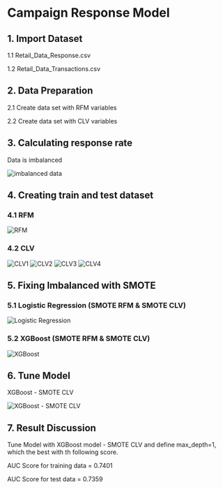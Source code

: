 # Campaign Response Model

## 1. Import Dataset

1.1 Retail_Data_Response.csv

1.2 Retail_Data_Transactions.csv

## 2. Data Preparation

2.1 Create data set with RFM variables

2.2 Create data set with CLV variables

## 3. Calculating response rate

Data is imbalanced

![imbalanced data](https://github.com/Ssureeporn/BADS7105_CRM/blob/main/Assignment04_CampaignResponseModel/04_3_Calculating%20response%20rate.JPG)

## 4. Creating train and test dataset

### 4.1 RFM

![RFM](https://github.com/Ssureeporn/BADS7105_CRM/blob/main/Assignment04_CampaignResponseModel/04_4_1_RFM.JPG)

### 4.2 CLV

![CLV1](https://github.com/Ssureeporn/BADS7105_CRM/blob/main/Assignment04_CampaignResponseModel/04_4_2_CLV_1.JPG)
![CLV2](https://github.com/Ssureeporn/BADS7105_CRM/blob/main/Assignment04_CampaignResponseModel/04_4_2_CLV_2.JPG)
![CLV3](https://github.com/Ssureeporn/BADS7105_CRM/blob/main/Assignment04_CampaignResponseModel/04_4_2_CLV_3.JPG)
![CLV4](https://github.com/Ssureeporn/BADS7105_CRM/blob/main/Assignment04_CampaignResponseModel/04_4_2_CLV_4.JPG)

## 5. Fixing Imbalanced with SMOTE

### 5.1 Logistic Regression (SMOTE RFM & SMOTE CLV)

![Logistic Regression](https://github.com/Ssureeporn/BADS7105_CRM/blob/main/Assignment04_CampaignResponseModel/04_5_1_Logistic%20Regression%20(SMOTE%20RFM%20%26%20SMOTE%20CLV).jpg)

### 5.2 XGBoost (SMOTE RFM & SMOTE CLV)

![XGBoost](https://github.com/Ssureeporn/BADS7105_CRM/blob/main/Assignment04_CampaignResponseModel/04_5_2_XGBoost%20(SMOTE%20RFM%20%26%20SMOTE%20CLV).jpg)

## 6. Tune Model

XGBoost - SMOTE CLV

![XGBoost - SMOTE CLV](https://github.com/Ssureeporn/BADS7105_CRM/blob/main/Assignment04_CampaignResponseModel/04_6_XGBoost%20-%20SMOTE%20CLV.jpg)

## 7. Result Discussion

Tune Model with XGBoost model - SMOTE CLV and define max_depth=1, which the best with th following score.

AUC Score for training data = 0.7401

AUC Score for test data = 0.7359
